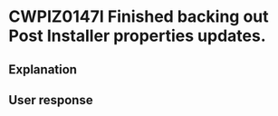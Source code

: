 # CWPIZ0147I Finished backing out Post Installer properties updates.

## Explanation

## User response